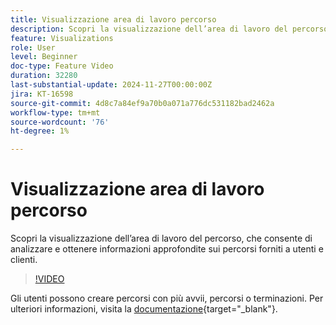 ```yaml
---
title: Visualizzazione area di lavoro percorso
description: Scopri la visualizzazione dell’area di lavoro del percorso, che consente di analizzare e ottenere informazioni approfondite sui percorsi forniti a utenti e clienti.
feature: Visualizations
role: User
level: Beginner
doc-type: Feature Video
duration: 32280
last-substantial-update: 2024-11-27T00:00:00Z
jira: KT-16598
source-git-commit: 4d8c7a84ef9a70b0a071a776dc531182bad2462a
workflow-type: tm+mt
source-wordcount: '76'
ht-degree: 1%

---
```



# Visualizzazione area di lavoro percorso

Scopri la visualizzazione dell’area di lavoro del percorso, che consente di analizzare e ottenere informazioni approfondite sui percorsi forniti a utenti e clienti.

>[!VIDEO](https://video.tv.adobe.com/v/3440634/?learn=on&captions=ita)

Gli utenti possono creare percorsi con più avvii, percorsi o terminazioni. Per ulteriori informazioni, visita la [documentazione](https://experienceleague.adobe.com/it/docs/analytics-platform/using/cja-workspace/visualizations/journey-canvas/journey-canvas){target="_blank"}.
